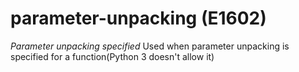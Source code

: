 # parameter-unpacking (E1602)
*Parameter unpacking specified* Used when parameter unpacking is
specified for a function(Python 3 doesn\'t allow it)
